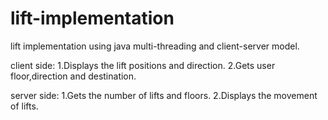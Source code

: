# lift-implementation
 lift implementation using java multi-threading and client-server model.

client side:
1.Displays the lift positions and direction. 
2.Gets user floor,direction and destination.


server side:
1.Gets the number of lifts and floors.
2.Displays the movement of lifts.
